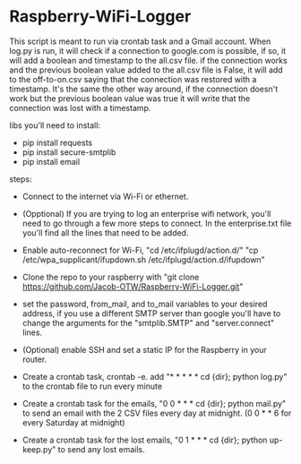 # Raspberry-WiFi-Logger
This script is meant to run via crontab task and a Gmail account.
When log.py is run, it will check if a connection to google.com is possible, if so, it will add a boolean and timestamp to the all.csv file.
if the connection works and the previous boolean value added to the all.csv file is False, it will add to the off-to-on.csv saying that the
connection was restored with a timestamp. It's the same the other way around, if the connection doesn't work but the previous boolean value was true it will
write that the connection was lost with a timestamp.

libs you'll need to install:
- pip install requests
- pip install secure-smtplib
- pip install email

steps:
- Connect to the internet via Wi-Fi or ethernet.
- (Opptional) If you are trying to log an enterprise wifi network, you'll need to go through a few more steps to connect. In the enterprise.txt file you'll find all the lines that need to be added.
 
- Enable auto-reconnect for Wi-Fi, "cd /etc/ifplugd/action.d/" "cp /etc/wpa_supplicant/ifupdown.sh /etc/ifplugd/action.d/ifupdown"
- Clone the repo to your raspberry with "git clone https://github.com/Jacob-OTW/Raspberry-WiFi-Logger.git"
- set the password, from_mail, and to_mail variables to your desired address, if you use a different SMTP server than google you'll
  have to change the arguments for the "smtplib.SMTP" and "server.connect" lines.
- (Optional) enable SSH and set a static IP for the Raspberry in your router.
- Create a crontab task, crontab -e. add "* * * * * cd {dir}; python log.py" to the crontab file to run every minute
- Create a crontab task for the emails, "0 0 * * * cd {dir}; python mail.py" to send an email with the 2 CSV files every day at midnight. (0 0 * * 6 for every Saturday at midnight)
- Create a crontab task for the lost emails, "0 1 * * * cd {dir}; python up-keep.py" to send any lost emails.
